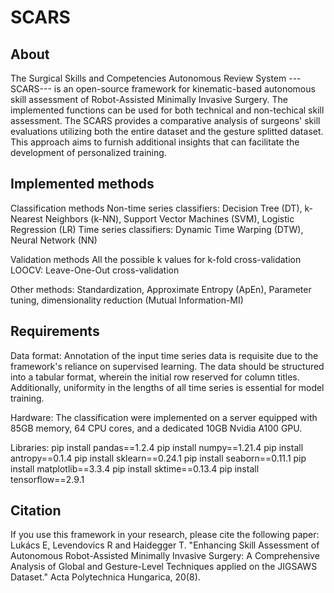 # SCARS

## About

The Surgical Skills and Competencies Autonomous Review System ---SCARS--- is an open-source framework for kinematic-based autonomous skill assessment of Robot-Assisted Minimally Invasive Surgery. The implemented functions can be used for both technical and non-techical skill assessment. The SCARS provides a comparative analysis of surgeons' skill evaluations utilizing both the entire dataset and the gesture splitted dataset. This approach aims to furnish additional insights that can facilitate the development of personalized training.

## Implemented methods

Classification methods
Non-time series classifiers: Decision Tree (DT), k-Nearest Neighbors (k-NN), Support Vector Machines (SVM), Logistic Regression (LR)
Time series classifiers: Dynamic Time Warping (DTW), Neural Network (NN)

Validation methods
All the possible k values for k-fold cross-validation
LOOCV: Leave-One-Out cross-validation

Other methods: 
Standardization, Approximate Entropy (ApEn), Parameter tuning, dimensionality reduction (Mutual Information-MI)

## Requirements

Data format:
Annotation of the input time series data is requisite due to the framework's reliance on supervised learning. The data should be structured into a tabular format, wherein the initial row reserved for column titles. Additionally, uniformity in the lengths of all time series is essential for model training.

Hardware:
The classification were implemented on a server equipped with 85GB memory, 64 CPU cores, and a dedicated 10GB Nvidia A100 GPU.

Libraries:
pip install pandas==1.2.4
pip install numpy==1.21.4
pip install antropy==0.1.4
pip install sklearn==0.24.1
pip install seaborn==0.11.1
pip install matplotlib==3.3.4
pip install sktime==0.13.4
pip install tensorflow==2.9.1


## Citation

If you use this framework in your research, please cite the following paper:
Lukács E, Levendovics R and Haidegger T. "Enhancing Skill Assessment of Autonomous Robot-Assisted Minimally Invasive Surgery: A Comprehensive Analysis of Global and Gesture-Level Techniques applied on the JIGSAWS Dataset." Acta Polytechnica Hungarica, 20(8).
